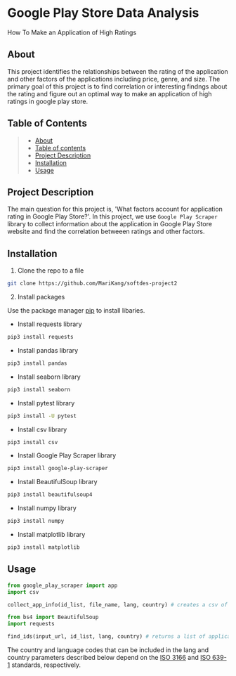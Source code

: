# Google Play Store Data Analysis
How To Make an Application of High Ratings

## About
This project identifies the relationships between the rating of the application and other factors of the applications including price, genre, and size. The primary goal of this project is to find correlation or interesting findngs about the rating and figure out an optimal way to make an application of high ratings in google play store.

## Table of Contents
>   * [About](#about)
>   * [Table of contents](#table-of-contents)
>   * [Project Description](#project-description)
>   * [Installation](#installation)
>   * [Usage](#usage)

## Project Description
The main question for this project is, 'What factors account for application rating in Google Play Store?'. In this project, we use `Google Play Scraper` library to collect information about the application in Google Play Store website and find the correlation betweeen ratings and other factors. 

## Installation

1. Clone the repo to a file
```bash
git clone https://github.com/MariKang/softdes-project2
```

2. Install packages

Use the package manager [pip](https://pip.pypa.io/en/stable/) to install libaries. 

- Install requests library
```bash
pip3 install requests
```

- Install pandas library
```bash
pip3 install pandas
```

- Install seaborn library
```bash
pip3 install seaborn
```

- Install pytest library
```bash
pip3 install -U pytest
```

- Install csv library
```bash
pip3 install csv
```

- Install Google Play Scraper library
```bash
pip3 install google-play-scraper
```

- Install BeautifulSoup library
```bash
pip3 install beautifulsoup4
```

- Install numpy library
```bash
pip3 install numpy
```

- Install matplotlib library
```bash
pip3 install matplotlib
```

## Usage

```python
from google_play_scraper import app
import csv

collect_app_info(id_list, file_name, lang, country) # creates a csv of information of IDs in the list.
```

```python
from bs4 import BeautifulSoup
import requests

find_ids(input_url, id_list, lang, country) # returns a list of application IDs in given url.
```

The country and language codes that can be included in the lang and country parameters described below depend on the [ISO 3166](https://en.wikipedia.org/wiki/List_of_ISO_3166_country_codes) and [ISO 639-1](https://en.wikipedia.org/wiki/List_of_ISO_639-1_codes) standards, respectively. 

